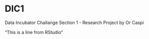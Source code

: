 # DIC1
Data Incubator Challange Section 1 - Research Project by Or Caspi

“This is a line from RStudio”
